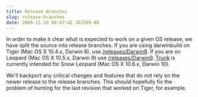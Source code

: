```yaml
---
title: Release Branches
slug: release-branches
date: 2009-11-10 08:02:42.363389-08
---
```


In order to make it clear what is expected to work on a given OS release, we have split the source into release branches. If you are using darwinbuild on Tiger (Mac OS X 10.4.x, Darwin 8), use [/releases/Darwin8](https://svn.macosforge.org/repository/darwinbuild/releases/Darwin8/). If you are on Leopard (Mac OS X 10.5.x, Darwin 9) use [/releases/Darwin9](https://svn.macosforge.org/repository/darwinbuild/releases/Darwin9/). [Trunk](https://svn.macosforge.org/repository/darwinbuild/trunk/) is currently intended for Snow Leopard (Mac OS X 10.6.x, Darwin 10).

We'll backport any critical changes and features that do not rely on the newer release to the release branches. This should hopefully fix the problem of hunting for the last revision that worked on Tiger, for example.
